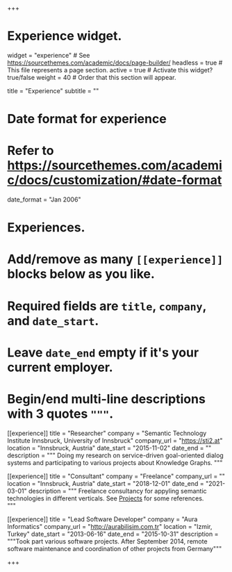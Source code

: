 +++
# Experience widget.
widget = "experience"  # See https://sourcethemes.com/academic/docs/page-builder/
headless = true  # This file represents a page section.
active = true  # Activate this widget? true/false
weight = 40  # Order that this section will appear.

title = "Experience"
subtitle = ""

# Date format for experience
#   Refer to https://sourcethemes.com/academic/docs/customization/#date-format
date_format = "Jan 2006"

# Experiences.
#   Add/remove as many `[[experience]]` blocks below as you like.
#   Required fields are `title`, `company`, and `date_start`.
#   Leave `date_end` empty if it's your current employer.
#   Begin/end multi-line descriptions with 3 quotes `"""`.
[[experience]]
  title = "Researcher"
  company = "Semantic Technology Institute Innsbruck, University of Innsbruck"
  company_url = "https://sti2.at"
  location = "Innsbruck, Austria"
  date_start = "2015-11-02"
  date_end = ""
  description = """
  Doing my research on service-driven goal-oriented dialog systems and participating to various projects about Knowledge Graphs.
  """

[[experience]]
  title = "Consultant"
  company = "Freelance"
  company_url = ""
  location = "Innsbruck, Austria"
  date_start = "2018-12-01"
  date_end = "2021-03-01"
  description = """
  Freelance consultancy for appyling semantic technologies in different verticals. See [Projects](#projects) for some references.  
  """

[[experience]]
  title = "Lead Software Developer"
  company = "Aura Informatics"
  company_url = "http://aurabilisim.com.tr"
  location = "Izmir, Turkey"
  date_start = "2013-06-16"
  date_end = "2015-10-31"
  description = """Took part various software projects. After September 2014, remote software maintenance and coordination of other projects from Germany"""

+++
